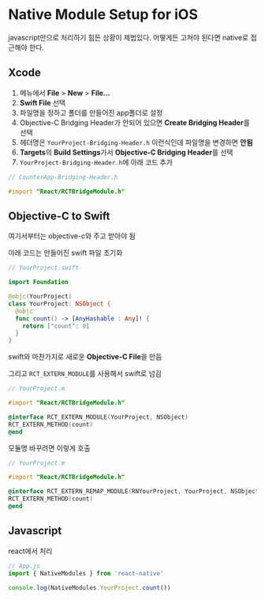 # Native Module Setup for iOS
javascript만으로 처리하기 힘든 상황이 제법있다.
어떻게든 고쳐야 된다면 native로 접근해야 한다.

## Xcode
1. 메뉴에서 **File** > **New** > **File…**
2. **Swift File** 선택
3. 파일명을 정하고 폴더를 만들어진 app폴더로 설정
4. Objective-C Bridging Header가 안되어 있으면 **Create Bridging Header**를 선택
5. 헤더명은 `YourProject-Bridging-Header.h` 이런식인데 파일명을 변경하면 **안됨**
6. **Targets**의 **Build Settings**가서 **Objective-C Bridging Header**를 선택
7. `YourProject-Bridging-Header.h`에 아래 코드 추가

```objective-c
// CounterApp-Bridging-Header.h

#import "React/RCTBridgeModule.h"
```

## Objective-C to Swift
여기서부터는 objective-c와 주고 받아야 됨

아래 코드는 만들어진 swift 파일 초기화

```swift
// YourProject.swift

import Foundation

@objc(YourProject)
class YourProject: NSObject {
  @objc
  func count() -> [AnyHashable : Any]! {
    return ["count": 0]
  }
}
```

swift와 마찬가지로 새로운 **Objective-C File**을 만듬

그리고 `RCT_EXTERN_MODULE`를 사용해서 swift로 넘김

```objective-c
// YourProject.m

#import "React/RCTBridgeModule.h"

@interface RCT_EXTERN_MODULE(YourProject, NSObject)
RCT_EXTERN_METHOD(count)
@end
```

모듈명 바꾸려면 이렇게 호출

```objective-c
// YourProject.m

#import "React/RCTBridgeModule.h"

@interface RCT_EXTERN_REMAP_MODULE(RNYourProject, YourProject, NSObject)
RCT_EXTERN_METHOD(count)
@end
```

## Javascript
react에서 처리
```js
// App.js
import { NativeModules } from 'react-native'

console.log(NativeModules.YourProject.count())
```
